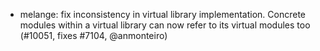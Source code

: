 - melange: fix inconsistency in virtual library implementation. Concrete
  modules within a virtual library can now refer to its virtual modules too
  (#10051, fixes #7104, @anmonteiro)
